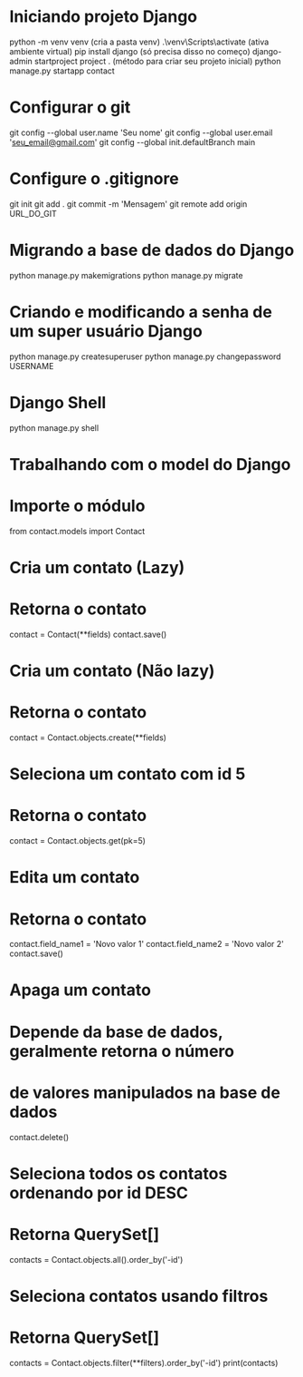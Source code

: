 # Iniciando projeto Django
python -m venv venv (cria a pasta venv)
.\venv\Scripts\activate (ativa ambiente virtual)
pip install django (só precisa disso no começo)
django-admin startproject project . (método para criar seu projeto inicial)
python manage.py startapp contact

# Configurar o git
git config --global user.name 'Seu nome'
git config --global user.email 'seu_email@gmail.com'
git config --global init.defaultBranch main

# Configure o .gitignore
git init
git add .
git commit -m 'Mensagem'
git remote add origin URL_DO_GIT

# Migrando a base de dados do Django
python manage.py makemigrations
python manage.py migrate

# Criando e modificando a senha de um super usuário Django
python manage.py createsuperuser
python manage.py changepassword USERNAME

# Django Shell
python manage.py shell

# Trabalhando com o model do Django

# Importe o módulo
from contact.models import Contact
# Cria um contato (Lazy)
# Retorna o contato
contact = Contact(**fields)
contact.save()
# Cria um contato (Não lazy)
# Retorna o contato
contact = Contact.objects.create(**fields)
# Seleciona um contato com id 5
# Retorna o contato
contact = Contact.objects.get(pk=5)
# Edita um contato
# Retorna o contato
contact.field_name1 = 'Novo valor 1'
contact.field_name2 = 'Novo valor 2'
contact.save()
# Apaga um contato
# Depende da base de dados, geralmente retorna o número
# de valores manipulados na base de dados
contact.delete()
# Seleciona todos os contatos ordenando por id DESC
# Retorna QuerySet[]
contacts = Contact.objects.all().order_by('-id')
# Seleciona contatos usando filtros
# Retorna QuerySet[]
contacts = Contact.objects.filter(**filters).order_by('-id')
print(contacts)

